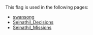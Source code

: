 This flag is used in the following pages:
 - [swansong](../events/swansong.md)
 - [Seinathil_Decisions](../decisions/Seinathil_Decisions.md)
 - [Seinathil_Missions](../missions/Seinathil_Missions.md)
